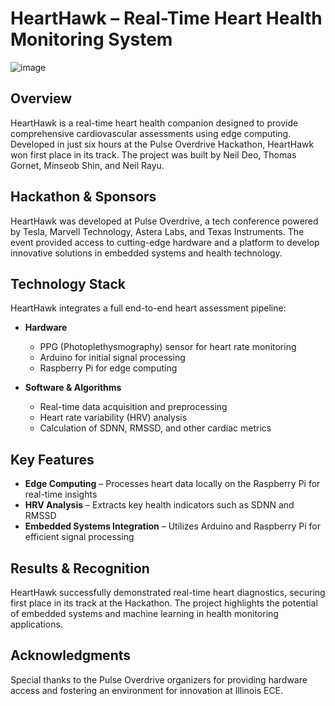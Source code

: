 # HeartHawk – Real-Time Heart Health Monitoring System

![image](https://github.com/user-attachments/assets/f32ebc36-3d84-4eed-92b8-4b03cb997e3f)


## Overview

HeartHawk is a real-time heart health companion designed to provide comprehensive cardiovascular assessments using edge computing. Developed in just six hours at the Pulse Overdrive Hackathon, HeartHawk won first place in its track. The project was built by Neil Deo, Thomas Gornet, Minseob Shin, and Neil Rayu.

## Hackathon & Sponsors

HeartHawk was developed at Pulse Overdrive, a tech conference powered by Tesla, Marvell Technology, Astera Labs, and Texas Instruments. The event provided access to cutting-edge hardware and a platform to develop innovative solutions in embedded systems and health technology.

## Technology Stack

HeartHawk integrates a full end-to-end heart assessment pipeline:

- **Hardware**  
  - PPG (Photoplethysmography) sensor for heart rate monitoring  
  - Arduino for initial signal processing  
  - Raspberry Pi for edge computing  

- **Software & Algorithms**  
  - Real-time data acquisition and preprocessing  
  - Heart rate variability (HRV) analysis  
  - Calculation of SDNN, RMSSD, and other cardiac metrics  

## Key Features

- **Edge Computing** – Processes heart data locally on the Raspberry Pi for real-time insights  
- **HRV Analysis** – Extracts key health indicators such as SDNN and RMSSD  
- **Embedded Systems Integration** – Utilizes Arduino and Raspberry Pi for efficient signal processing  

## Results & Recognition

HeartHawk successfully demonstrated real-time heart diagnostics, securing first place in its track at the Hackathon. The project highlights the potential of embedded systems and machine learning in health monitoring applications.

## Acknowledgments

Special thanks to the Pulse Overdrive organizers for providing hardware access and fostering an environment for innovation at Illinois ECE.



